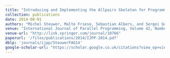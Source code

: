 ```yaml
---
title: "Introducing and Implementing the Allpairs Skeleton for Programming Multi-GPU Systems"
collection: publications
date: 2014-08-01
authors: "Michel Steuwer, Malte Friese, Sebastian Albers, and Sergei Gorlatch"
venue: "International Journal of Parallel Programming, Volume 42, Number 4, August 2014"
venue-url: "http://link.springer.com/journal/10766"
paperurl: '/files/publications/2014/IJPP-2014.pdf'
dblp: 'journals/ijpp/SteuwerFAG14'
google-scholar-url: "https://scholar.google.co.uk/citations?view_op=view_citation&hl=en&user=XdXJRZEAAAAJ&citation_for_view=XdXJRZEAAAAJ:IjCSPb-OGe4C"
---
```

